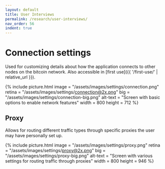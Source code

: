 ```yaml
---
layout: default
title: User Interviews
permalink: /research/user-interviews/
nav_order: 56
indent: true
---
```


# Connection settings

Used for customizing details about how the application connects to other nodes on the bitcoin network. Also accessible in [first use]({{ '/first-use/' | relative_url }}).

{% include picture.html
	image = "/assets/images/settings/connection.png"
	retina = "/assets/images/settings/connection@2x.png"
	big = "/assets/images/settings/connection-big.png"
	alt-text = "Screen with basic options to enable network features"
	width = 800
	height = 712
%}

## Proxy

Allows for routing different traffic types through specific proxies the user may have personally set up.

{% include picture.html
	image = "/assets/images/settings/proxy.png"
	retina = "/assets/images/settings/proxy@2x.png"
	big = "/assets/images/settings/proxy-big.png"
	alt-text = "Screen with various settings for routing traffic through proxies"
	width = 800
	height = 946
%}
